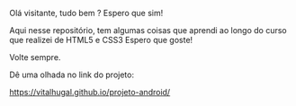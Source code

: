 Olá visitante, tudo bem ?
Espero que sim!

Aqui nesse repositório, tem algumas coisas que aprendi ao longo do curso que realizei de HTML5 e CSS3
Espero que goste!

Volte sempre.

Dê uma olhada no link do projeto:

https://vitalhugal.github.io/projeto-android/
